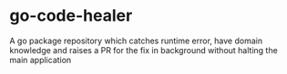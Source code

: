 # go-code-healer
A go package repository which catches runtime error, have domain knowledge and raises a PR for the fix in background without halting the main application

